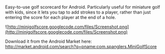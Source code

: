 Easy-to-use golf scorecard for Android.  Particularly useful for miniature golf with kids, since it lets you tap to add strokes to a player, rather than just entering the score for each player at the end of a hole.

![http://minigolfscore.googlecode.com/files/Screenshot.png](http://minigolfscore.googlecode.com/files/Screenshot.png)

Download it from the Android Market here: http://market.android.com/search?q=pname:com.spanglers.MiniGolfScore